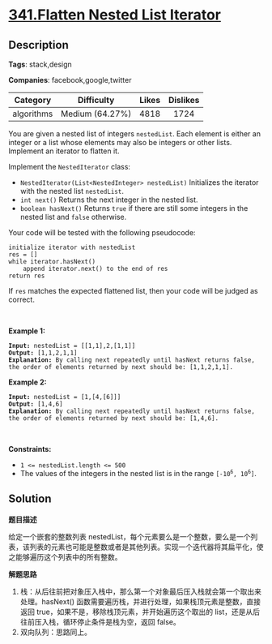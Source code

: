 # [341.Flatten Nested List Iterator](https://leetcode.com/problems/flatten-nested-list-iterator/description/)

## Description

**Tags**: stack,design

**Companies**: facebook,google,twitter

| Category | Difficulty | Likes | Dislikes |
| :------: | :--------: | :---: | :------: |
| algorithms | Medium (64.27%) | 4818 | 1724 |

<p>You are given a nested list of integers <code>nestedList</code>. Each element is either an integer or a list whose elements may also be integers or other lists. Implement an iterator to flatten it.</p>
<p>Implement the <code>NestedIterator</code> class:</p>
<ul>
  <li><code>NestedIterator(List&lt;NestedInteger&gt; nestedList)</code> Initializes the iterator with the nested list <code>nestedList</code>.</li>
  <li><code>int next()</code> Returns the next integer in the nested list.</li>
  <li><code>boolean hasNext()</code> Returns <code>true</code> if there are still some integers in the nested list and <code>false</code> otherwise.</li>
</ul>
<p>Your code will be tested with the following pseudocode:</p>
<pre><code>initialize iterator with nestedList
res = []
while iterator.hasNext()
    append iterator.next() to the end of res
return res</code></pre>
<p>If <code>res</code> matches the expected flattened list, then your code will be judged as correct.</p>
<p>&nbsp;</p>
<p><strong class="example">Example 1:</strong></p>
<pre><code><strong>Input:</strong> nestedList = [[1,1],2,[1,1]]
<strong>Output:</strong> [1,1,2,1,1]
<strong>Explanation:</strong> By calling next repeatedly until hasNext returns false, the order of elements returned by next should be: [1,1,2,1,1].</code></pre>
<p><strong class="example">Example 2:</strong></p>
<pre><code><strong>Input:</strong> nestedList = [1,[4,[6]]]
<strong>Output:</strong> [1,4,6]
<strong>Explanation:</strong> By calling next repeatedly until hasNext returns false, the order of elements returned by next should be: [1,4,6].</code></pre>
<p>&nbsp;</p>
<p><strong>Constraints:</strong></p>
<ul>
  <li><code>1 &lt;= nestedList.length &lt;= 500</code></li>
  <li>The values of the integers in the nested list is in the range <code>[-10<sup>6</sup>, 10<sup>6</sup>]</code>.</li>
</ul>

## Solution

**题目描述**

给定一个嵌套的整数列表 nestedList，每个元素要么是一个整数，要么是一个列表，该列表的元素也可能是整数或者是其他列表。实现一个迭代器将其扁平化，使之能够遍历这个列表中的所有整数。

**解题思路**

1. 栈：从后往前把对象压入栈中，那么第一个对象最后压入栈就会第一个取出来处理。hasNext() 函数需要遍历栈，并进行处理，如果栈顶元素是整数，直接返回 true，如果不是，移除栈顶元素，并开始遍历这个取出的 list，还是从后往前压入栈，循环停止条件是栈为空，返回 false。
2. 双向队列：思路同上。

